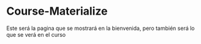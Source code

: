 # Course-Materialize
Este será la pagina que se mostrará en la bienvenida, pero también será lo que se verá en el curso
